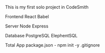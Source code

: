 This is my first solo project in CodeSmith

Frontend
  React
  Babel

Server
  Node
  Express

Database
  PostgreSQL
  ElephentSQL

Total App
  package.json - npm init -y
  .gitignore
